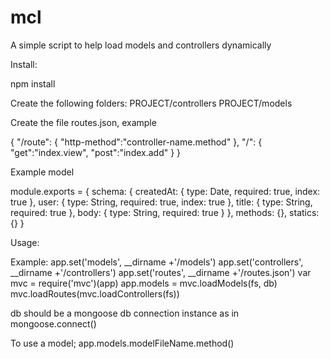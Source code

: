 mcl
=========

A simple script to help load models and controllers dynamically

Install:

npm install

Create the following folders: 
PROJECT/controllers
PROJECT/models

Create the file routes.json, example

{
  "/route": {
    "http-method":"controller-name.method"
  },
  "/": {
    "get":"index.view",
    "post":"index.add"
  }
}

Example model

module.exports = {
  schema: {
    createdAt: {
      type: Date,
      required: true,
      index: true
    },
    user: {
      type: String,
      required: true,
      index: true
    },
    title: {
      type: String,
      required: true
    },
    body: {
      type: String,
      required: true
    }
  },
  methods: {},
  statics: {}
}

Usage:

Example:
app.set('models', __dirname +'/models')
app.set('controllers', __dirname +'/controllers')
app.set('routes', __dirname +'/routes.json')
var mvc = require('mvc')(app)
app.models = mvc.loadModels(fs, db)
mvc.loadRoutes(mvc.loadControllers(fs))

db should be a mongoose db connection instance as in mongoose.connect()

To use a model;
app.models.modelFileName.method()
